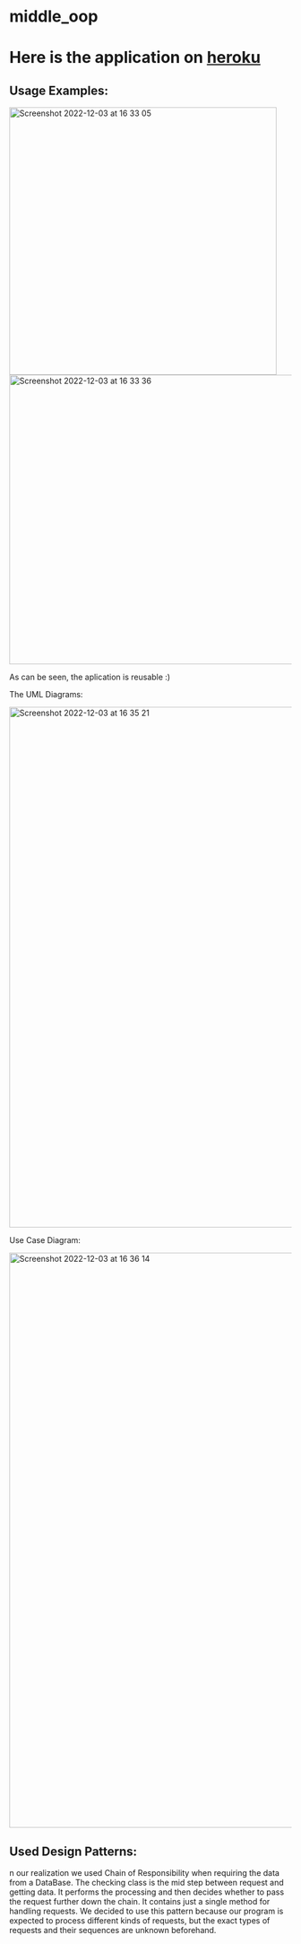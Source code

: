 # middle_oop

# Here is the application on <a href="https://secret-bastion-97588.herokuapp.com/">heroku</a>




## Usage Examples:

<img width="477" alt="Screenshot 2022-12-03 at 16 33 05" src="https://user-images.githubusercontent.com/92575094/205446125-e7556bf7-1f19-4425-bdfd-859b53a5e183.png">


<img width="516" alt="Screenshot 2022-12-03 at 16 33 36" src="https://user-images.githubusercontent.com/92575094/205446153-da17035c-9c38-4027-9acc-cb8a11fa831d.png">


As can be seen, the aplication is reusable  :)

The UML Diagrams:

<img width="928" alt="Screenshot 2022-12-03 at 16 35 21" src="https://user-images.githubusercontent.com/92575094/205446241-c10a0700-b4c9-441c-b443-a63b7431861d.png">

Use Case Diagram:


<img width="1025" alt="Screenshot 2022-12-03 at 16 36 14" src="https://user-images.githubusercontent.com/92575094/205446275-a4162854-8687-44c5-9df3-2bc688c3a85c.png">

## Used Design Patterns:

n our realization we used Chain of Responsibility when requiring the data from a DataBase. The checking class is the mid step between request and getting data. It performs the processing and then decides whether to pass the request further down the chain. It contains just a single method for handling requests. We decided to use this pattern because our program is expected to process different kinds of requests, but the exact types of requests and their sequences are unknown beforehand.
